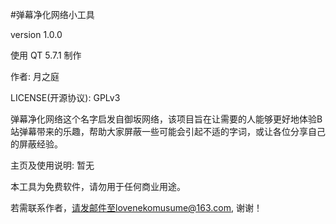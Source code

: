 #弹幕净化网络小工具

version 1.0.0

使用 QT 5.7.1 制作

作者: 月之庭

LICENSE(开源协议): GPLv3

弹幕净化网络这个名字启发自御坂网络，该项目旨在让需要的人能够更好地体验B站弹幕带来的乐趣，帮助大家屏蔽一些可能会引起不适的字词，或让各位分享自己的屏蔽经验。

主页及使用说明: 暂无

本工具为免费软件，请勿用于任何商业用途。

若需联系作者，请发邮件至lovenekomusume@163.com, 谢谢！
